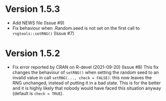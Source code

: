 # Version 1.5.3

  * Add NEWS file (Issue #9)
  * Fix behaviour when .Random.seed is not set on the first call to `rngtools::setRNG()` (Issue #7)

# Version 1.5.2

  * Fix error reported by CRAN on R-devel (2021-09-20) (Issue #8)
  This fix changes the behaviour of `setRNG()` when setting the random seed to an invalid value
  in call `setRNG(..., check = FALSE)`: this now leaves the RNG unchanged, instead of putting it in a bad state.
  This is for the better and it is highly likely that nobody would have faced this situation anyway (default is `check = TRUE`).
